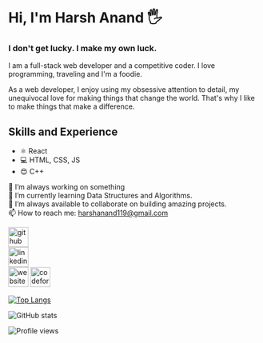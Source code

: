 # Hi, I'm Harsh Anand 🖐
### I don't get lucky. I make my own luck.

I am a full-stack web developer and a competitive coder. I love programming, traveling and I'm a foodie.

As a web developer, I enjoy using my obsessive attention to detail, my unequivocal love for making things that change the world. That's why I like to make things that make a difference.

## Skills and Experience
* ⚛  React
* 💻 HTML, CSS, JS
* 😍 C++

🔭 I’m always working on something   
🌱 I’m currently learning Data Structures and Algorithms.  
👯 I’m always available to collaborate on building amazing projects.  
📫 How to reach me: harshanand119@gmail.com   


[<img src='https://cdn.jsdelivr.net/npm/simple-icons@3.0.1/icons/github.svg' alt='github' height='40'>](https://github.com/HarshAn119)  
[<img src='https://cdn.jsdelivr.net/npm/simple-icons@3.0.1/icons/linkedin.svg' alt='linkedin' height='40'>](https://www.linkedin.com/in/harsh-anand-3446141b0//)  
[<img src='https://cdn.jsdelivr.net/npm/simple-icons@3.0.1/icons/icloud.svg' alt='website' height='40'>](https://harshan119.github.io/portfolio/)  [<img src='https://cdn.jsdelivr.net/npm/simple-icons@3.0.1/icons/codeforces.svg' alt='codeforces' height='40'>](https://codeforces.com/profile/Harskulles)  

[![Top Langs](https://github-readme-stats.vercel.app/api/top-langs/?username=HarshAn119)](https://github.com/anuraghazra/github-readme-stats)

![GitHub stats](https://github-readme-stats.vercel.app/api?username=HarshAn119&show_icons=true)  

![Profile views](https://gpvc.arturio.dev/HarshAn119)  
